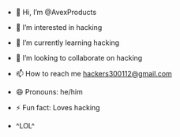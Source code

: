 - 👋 Hi, I’m @AvexProducts
- 👀 I’m interested in hacking
- 🌱 I’m currently learning hacking
- 💞️ I’m looking to collaborate on hacking
- 📫 How to reach me hackers300112@gmail.com
- 😄 Pronouns: he/him
- ⚡ Fun fact: Loves hacking

- ^LOL^

